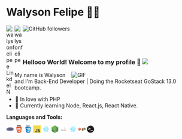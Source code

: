
# Walyson Felipe 👨‍💻

<a href="https://www.linkedin.com/in/walysonfelipee/">
  <img align="left" alt="walysonfelipee LinkdeIN" width="22px" src="https://cdn.jsdelivr.net/npm/simple-icons@v3/icons/linkedin.svg" />
</a>
<a href="https://www.github.com/user/walysonfelipe/">
  <img align="left" alt="walysonfelipe" width="22px" src="https://cdn.jsdelivr.net/npm/simple-icons@v3/icons/github.svg" />
</a>

![GitHub followers](https://img.shields.io/github/followers/walysonfelipe?label=Follow&style=social)




<br />
<br />

### Hellooo World! Welcome to my profile 👋 <img src="hhttps://github.com/TheDudeThatCode/TheDudeThatCode/blob/master/Assets/Earth.gif?raw=true" width="24px">

  <img align="right" alt="GIF" src="https://i.pinimg.com/originals/74/5f/d3/745fd3d279f7c5f27dc4e12fd583e68f.gif"  width="330px"/>
  My name is Walyson and I'm Back-End Developer | Doing the
Rocketseat GoStack 13.0 bootcamp.

 - 💙 In love with PHP
 - 🌱 Currently learning Node, React.js, React Native.
 
 **Languages and Tools:**  

<code><img height="20" src="https://raw.githubusercontent.com/github/explore/80688e429a7d4ef2fca1e82350fe8e3517d3494d/topics/php/php.png"></code>
<code><img height="20" src="https://raw.githubusercontent.com/github/explore/80688e429a7d4ef2fca1e82350fe8e3517d3494d/topics/html/html.png"></code>
<code><img height="20" src="https://raw.githubusercontent.com/github/explore/80688e429a7d4ef2fca1e82350fe8e3517d3494d/topics/css/css.png"></code>
<code><img height="20" src="https://raw.githubusercontent.com/github/explore/80688e429a7d4ef2fca1e82350fe8e3517d3494d/topics/javascript/javascript.png"></code>
<code><img height="20" src="https://raw.githubusercontent.com/github/explore/80688e429a7d4ef2fca1e82350fe8e3517d3494d/topics/react/react.png"></code>
<code><img height="20" src="https://raw.githubusercontent.com/github/explore/80688e429a7d4ef2fca1e82350fe8e3517d3494d/topics/nodejs/nodejs.png"></code>
<code><img height="20" src="https://raw.githubusercontent.com/github/explore/80688e429a7d4ef2fca1e82350fe8e3517d3494d/topics/mysql/mysql.png"></code>
<code><img height="20" src="https://raw.githubusercontent.com/github/explore/80688e429a7d4ef2fca1e82350fe8e3517d3494d/topics/react-native/react-native.png"></code>
<code><img height="20" src="https://raw.githubusercontent.com/github/explore/80688e429a7d4ef2fca1e82350fe8e3517d3494d/topics/git/git.png"></code>
<code><img height="20" src="https://raw.githubusercontent.com/github/explore/80688e429a7d4ef2fca1e82350fe8e3517d3494d/topics/terminal/terminal.png"></code>

